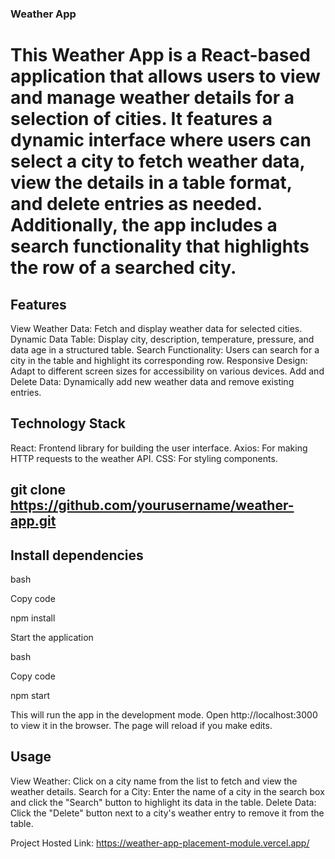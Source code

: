 ### Weather App
# This Weather App is a React-based application that allows users to view and manage weather details for a selection of cities. It features a dynamic interface where users can select a city to fetch weather data, view the details in a table format, and delete entries as needed. Additionally, the app includes a search functionality that highlights the row of a searched city.

## Features
View Weather Data: Fetch and display weather data for selected cities.
Dynamic Data Table: Display city, description, temperature, pressure, and data age in a structured table.
Search Functionality: Users can search for a city in the table and highlight its corresponding row.
Responsive Design: Adapt to different screen sizes for accessibility on various devices.
Add and Delete Data: Dynamically add new weather data and remove existing entries.

## Technology Stack
React: Frontend library for building the user interface.
Axios: For making HTTP requests to the weather API.
CSS: For styling components.

## git clone https://github.com/yourusername/weather-app.git

## Install dependencies

bash

Copy code

npm install

Start the application

bash

Copy code

npm start

This will run the app in the development mode. Open http://localhost:3000 to view it in the browser. The page will reload if you make edits.

## Usage

View Weather: Click on a city name from the list to fetch and view the weather details.
Search for a City: Enter the name of a city in the search box and click the "Search" button to highlight its data in the table.
Delete Data: Click the "Delete" button next to a city's weather entry to remove it from the table.

Project Hosted Link: https://weather-app-placement-module.vercel.app/

